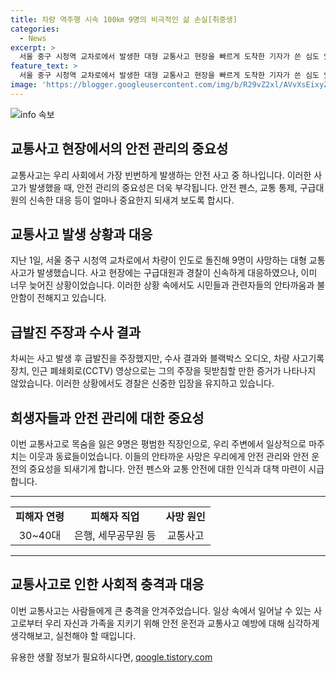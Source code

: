 ```yaml
---
title: 차량 역주행 시속 100㎞ 9명의 비극적인 삶 손실[취중생]
categories:
  - News
excerpt: >
  서울 중구 시청역 교차로에서 발생한 대형 교통사고 현장을 빠르게 도착한 기자가 쓴 심도 있는 취재수첩 내용. 사고 현장의 혼란과 안타까움, 사망자들의 이야기부터 경찰의 조사 결과까지 상세히 담겨 있음. 평범한 직장인들의 갑작스러운 비극과 사회적 영향에 대한 전문가 의견도 포함되어 있어 독자들의 호기심을 자극할 것이다.
feature_text: >
  서울 중구 시청역 교차로에서 발생한 대형 교통사고 현장을 빠르게 도착한 기자가 쓴 심도 있는 취재수첩 내용. 사고 현장의 혼란과 안타까움, 사망자들의 이야기부터 경찰의 조사 결과까지 상세히 담겨 있음. 평범한 직장인들의 갑작스러운 비극과 사회적 영향에 대한 전문가 의견도 포함되어 있어 독자들의 호기심을 자극할 것이다.
image: 'https://blogger.googleusercontent.com/img/b/R29vZ2xl/AVvXsEixyZcFfHzMRdzZMjFBmAUKJYCLCGyLL1o632UiGVXcaFdKo_bkvkuCioo0uUKlGfBVcT3P84aROyZIXSBEx3Aw5nCQ3pTgDom1WDC4m8eifvWiAmWEEVb4x6G_l8C0QH225ldMjyaFvpxGEBGNO37VmDTDMHGhJPq73UglMfDca1-0aw/s1600/blogspot.png'
---
```


<p><img src="https://blogger.googleusercontent.com/img/b/R29vZ2xl/AVvXsEixyZcFfHzMRdzZMjFBmAUKJYCLCGyLL1o632UiGVXcaFdKo_bkvkuCioo0uUKlGfBVcT3P84aROyZIXSBEx3Aw5nCQ3pTgDom1WDC4m8eifvWiAmWEEVb4x6G_l8C0QH225ldMjyaFvpxGEBGNO37VmDTDMHGhJPq73UglMfDca1-0aw/s1600/blogspot.png" alt="info 속보" /></p>

<h2 data-ke-size="size26">교통사고 현장에서의 안전 관리의 중요성</h2>

<p data-ke-size="size16">교통사고는 우리 사회에서 가장 빈번하게 발생하는 안전 사고 중 하나입니다. 이러한 사고가 발생했을 때, 안전 관리의 중요성은 더욱 부각됩니다. 안전 펜스, 교통 통제, 구급대원의 신속한 대응 등이 얼마나 중요한지 되새겨 보도록 합시다.</p>

<h2 data-ke-size="size26">교통사고 발생 상황과 대응</h2>

<p data-ke-size="size16">지난 1일, 서울 중구 시청역 교차로에서 차량이 인도로 돌진해 9명이 사망하는 대형 교통사고가 발생했습니다. 사고 현장에는 구급대원과 경찰이 신속하게 대응하였으나, 이미 너무 늦어진 상황이었습니다. 이러한 상황 속에서도 시민들과 관련자들의 안타까움과 불안함이 전해지고 있습니다.</p>

<h2 data-ke-size="size26">급발진 주장과 수사 결과</h2>

<p data-ke-size="size16">차씨는 사고 발생 후 급발진을 주장했지만, 수사 결과와 블랙박스 오디오, 차량 사고기록장치, 인근 폐쇄회로(CCTV) 영상으로는 그의 주장을 뒷받침할 만한 증거가 나타나지 않았습니다. 이러한 상황에서도 경찰은 신중한 입장을 유지하고 있습니다. </p>

<h2 data-ke-size="size26">희생자들과 안전 관리에 대한 중요성</h2>

<p data-ke-size="size16">이번 교통사고로 목숨을 잃은 9명은 평범한 직장인으로, 우리 주변에서 일상적으로 마주치는 이웃과 동료들이었습니다. 이들의 안타까운 사망은 우리에게 안전 관리와 안전 운전의 중요성을 되새기게 합니다. 안전 펜스와 교통 안전에 대한 인식과 대책 마련이 시급합니다.</p>

<hr>

<table>
  <tbody>
    <tr>
      <td style="text-align: center; height: 17px;"><b>피해자 연령</b></td>
      <td style="text-align: center; height: 17px;"><b>피해자 직업</b></td>
      <td style="text-align: center; height: 17px;"><b>사망 원인</b></td>
    </tr>
    <tr>
      <td style="text-align: center; height: 17px;">30~40대</td>
      <td style="text-align: center; height: 17px;">은행, 세무공무원 등</td>
      <td style="text-align: center; height: 17px;">교통사고</td>
    </tr>
  </tbody>
</table>

<hr>

<h2 data-ke-size="size26">교통사고로 인한 사회적 충격과 대응</h2>

<p data-ke-size="size16">이번 교통사고는 사람들에게 큰 충격을 안겨주었습니다. 일상 속에서 일어날 수 있는 사고로부터 우리 자신과 가족을 지키기 위해 안전 운전과 교통사고 예방에 대해 심각하게 생각해보고, 실천해야 할 때입니다.</p>
유용한 생활 정보가 필요하시다면, <a href="https://qoogle.tistory.com" rel="dofollow">qoogle.tistory.com</a>


